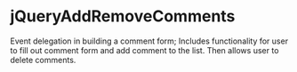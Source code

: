 # jQueryAddRemoveComments
Event delegation in building a comment form; Includes functionality for user to fill out comment form and add comment to the list. Then allows user to delete comments.

